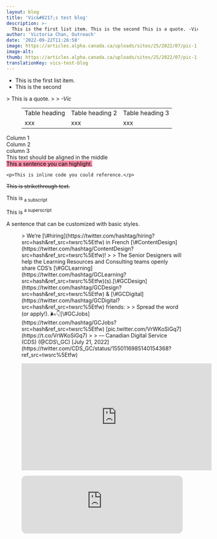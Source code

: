 ```yaml
---
layout: blog
title: 'Vic&#8217;s test blog'
description: >-
  This is the first list item. This is the second This is a quote. -Vic Table heading Table heading 2 Table heading 3 xxx xxx xxx Column 1 Column 2 column 3 This text should be aligned in the middle This a sentence you can highlight. &lt;p&gt;This is inline code you could reference.&lt;/p&gt; This is… [Read more<span class="wb-sl"> of Vic's test blog</span>](https://articles.alpha.canada.ca/cds-snc/2022/09/22/vics-test-blog/)
author: 'Victoria Chan, Outreach'
date: '2022-09-22T11:26:58'
image: https://articles.alpha.canada.ca/uploads/sites/25/2022/07/pic-1.jpg
image-alt: 
thumb: https://articles.alpha.canada.ca/uploads/sites/25/2022/07/pic-1-150x150.jpg
translationKey: vics-test-blog
---
```

- This is the first list item.
- This is the second

<div class="wp-container-2 wp-block-columns"><div class="wp-container-1 wp-block-column">> This is a quote.
> 
> <cite>-Vic</cite>

</div></div>

<div class="wp-container-7 wp-block-group"><div class="wp-block-group__inner-container"><figure class="wp-block-table is-style-regular"><table><tbody><tr><td>Table heading</td><td>Table heading 2</td><td>Table heading 3</td></tr><tr><td>xxx</td><td>xxx</td><td>xxx</td></tr></tbody></table>

</figure><div class="wp-container-6 wp-block-columns"><div class="wp-container-3 wp-block-column">Column 1

</div><div class="wp-container-4 wp-block-column">Column 2

</div><div class="wp-container-5 wp-block-column">column 3

</div></div>This text should be aligned in the middle

</div></div><mark class="has-inline-color has-black-color" style="background-color:#f78da7">This a sentence you can highlight.</mark>

`<p>This is inline code you could reference.</p>`

<s>This is strikethrough text.</s>

This is <sub>a subscript</sub>

This is <sup>a superscript</sup>

A sentence that can be customized with basic styles.

<figure class="wp-block-embed is-type-rich is-provider-twitter wp-block-embed-twitter"><div class="wp-block-embed__wrapper">> We’re [\#hiring](https://twitter.com/hashtag/hiring?src=hash&ref_src=twsrc%5Etfw) in French [\#ContentDesign](https://twitter.com/hashtag/ContentDesign?src=hash&ref_src=twsrc%5Etfw)!  
>   
> The Senior Designers will help the Learning Resources and Consulting teams openly share CDS’s [\#GCLearning](https://twitter.com/hashtag/GCLearning?src=hash&ref_src=twsrc%5Etfw)(s).[\#GCDesign](https://twitter.com/hashtag/GCDesign?src=hash&ref_src=twsrc%5Etfw) &amp; [\#GCDigital](https://twitter.com/hashtag/GCDigital?src=hash&ref_src=twsrc%5Etfw) friends:   
>   
> Spread the word (or apply!). 🌬👇<https://t.co/jgPmYsbsgd>[\#GCJobs](https://twitter.com/hashtag/GCJobs?src=hash&ref_src=twsrc%5Etfw) [pic.twitter.com/VrWKoSiGq7](https://t.co/VrWKoSiGq7)
> 
> — Canadian Digital Service (CDS) (@CDS\_GC) [July 21, 2022](https://twitter.com/CDS_GC/status/1550116985140154368?ref_src=twsrc%5Etfw)

<script async="" charset="utf-8" src="https://platform.twitter.com/widgets.js"></script></div></figure><figure class="wp-block-embed is-type-video is-provider-youtube wp-block-embed-youtube wp-embed-aspect-16-9 wp-has-aspect-ratio"><div class="wp-block-embed__wrapper"><iframe allow="accelerometer; autoplay; clipboard-write; encrypted-media; gyroscope; picture-in-picture" allowfullscreen="" frameborder="0" height="281" loading="lazy" src="https://www.youtube.com/embed/TwlIVpuev1c?feature=oembed" title="GC Notify - Inviting team members" width="500"></iframe></div></figure><figure class="wp-block-embed is-type-rich is-provider-spotify wp-block-embed-spotify wp-embed-aspect-21-9 wp-has-aspect-ratio"><div class="wp-block-embed__wrapper"><iframe allow="autoplay; clipboard-write; encrypted-media; fullscreen; picture-in-picture" allowfullscreen="" frameborder="0" height="152" loading="lazy" src="https://open.spotify.com/embed/episode/3Uy3JbeCQd4xGlMFkUECM5?si=9d157b1c302e4575&utm_source=oembed" style="border-radius: 12px" title="Spotify Embed: GDS Podcast #38: Understanding the complexity of users’ lives" width="100%"></iframe></div></figure>
